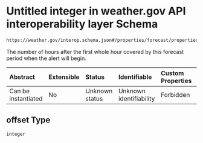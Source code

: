 # Untitled integer in weather.gov API interoperability layer Schema

```txt
https://weather.gov/interop.schema.json#/properties/forecast/properties/days/items/properties/alerts/properties/items/items/properties/offset
```

The number of hours after the first whole hour covered by this forecast period when the alert will begin.

| Abstract            | Extensible | Status         | Identifiable            | Custom Properties | Additional Properties | Access Restrictions | Defined In                                                                                                 |
| :------------------ | :--------- | :------------- | :---------------------- | :---------------- | :-------------------- | :------------------ | :--------------------------------------------------------------------------------------------------------- |
| Can be instantiated | No         | Unknown status | Unknown identifiability | Forbidden         | Allowed               | none                | [interop-layer.schema.json\*](../../../api-interop-layer/interop-layer.schema.json "open original schema") |

## offset Type

`integer`
